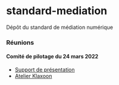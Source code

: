 # standard-mediation
Dépôt du standard de médiation numérique


### Réunions

#### Comité de pilotage du 24 mars 2022 
* [Support de présentation](https://github.com/datactivist/standard-mediation/blob/main/COPIL%20%231%20-%20Un%20standard%20de%20donne%CC%81es%20pour%20la%20me%CC%81diation%20nume%CC%81rique.pptx.pdf)
* [Atelier Klaxoon](https://app.klaxoon.com/join/HN5YN32) 
